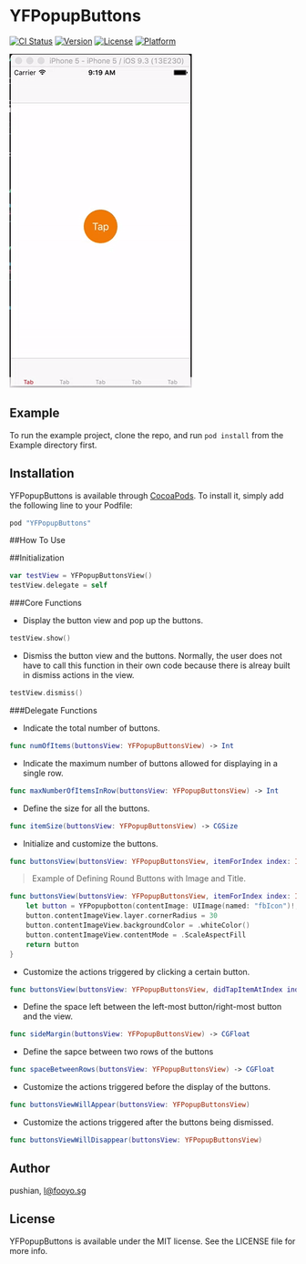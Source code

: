 # YFPopupButtons

[![CI Status](http://img.shields.io/travis/pushian/YFPopupButtons.svg?style=flat)](https://travis-ci.org/pushian/YFPopupButtons)
[![Version](https://img.shields.io/cocoapods/v/YFPopupButtons.svg?style=flat)](http://cocoapods.org/pods/YFPopupButtons)
[![License](https://img.shields.io/cocoapods/l/YFPopupButtons.svg?style=flat)](http://cocoapods.org/pods/YFPopupButtons)
[![Platform](https://img.shields.io/cocoapods/p/YFPopupButtons.svg?style=flat)](http://cocoapods.org/pods/YFPopupButtons)

![Demo Gif](Screenshot/demo.gif)

## Example

To run the example project, clone the repo, and run `pod install` from the Example directory first.

## Installation

YFPopupButtons is available through [CocoaPods](http://cocoapods.org). To install
it, simply add the following line to your Podfile:

```ruby
pod "YFPopupButtons"
```

##How To Use

##Initialization
```swift
var testView = YFPopupButtonsView()
testView.delegate = self
```
###Core Functions
- Display the button view and pop up the buttons.
```swift
testView.show()
```
- Dismiss the button view and the buttons. Normally, the user does not have to call this function in their own code because there is alreay built in dismiss actions in the view.
```swift
testView.dismiss()
```

###Delegate Functions
- Indicate the total number of buttons.
```swift
func numOfItems(buttonsView: YFPopupButtonsView) -> Int
```
- Indicate the maximum number of buttons allowed for displaying in a single row.
```swift
func maxNumberOfItemsInRow(buttonsView: YFPopupButtonsView) -> Int
```
- Define the size for all the buttons.
```swift
func itemSize(buttonsView: YFPopupButtonsView) -> CGSize
```
- Initialize and customize the buttons.
```swift
func buttonsView(buttonsView: YFPopupButtonsView, itemForIndex index: Int) -> YFPopupbotton
```
> Example of Defining Round Buttons with Image and Title.

```swift
func buttonsView(buttonsView: YFPopupButtonsView, itemForIndex index: Int) -> YFPopupbotton {
    let button = YFPopupbotton(contentImage: UIImage(named: "fbIcon")!, title: "Title")
    button.contentImageView.layer.cornerRadius = 30
    button.contentImageView.backgroundColor = .whiteColor()
    button.contentImageView.contentMode = .ScaleAspectFill
    return button
}
```
- Customize the actions triggered by clicking a certain button.
```swift
func buttonsView(buttonsView: YFPopupButtonsView, didTapItemAtIndex index: Int)
```
- Define the space left between the left-most button/right-most button and the view.
```swift
func sideMargin(buttonsView: YFPopupButtonsView) -> CGFloat
```
- Define the sapce between two rows of the buttons
```swift
func spaceBetweenRows(buttonsView: YFPopupButtonsView) -> CGFloat
```
- Customize the actions triggered before the display of the buttons.
```swift
func buttonsViewWillAppear(buttonsView: YFPopupButtonsView)
```
- Customize the actions triggered after the buttons being dismissed.
```swift
func buttonsViewWillDisappear(buttonsView: YFPopupButtonsView)
```
## Author

pushian, l@fooyo.sg

## License

YFPopupButtons is available under the MIT license. See the LICENSE file for more info.
